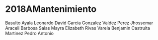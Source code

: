 # 2018AMantenimiento
Basulto Ayala Leonardo
David Garcia Gonzalez
Valdez Perez Jhossemar Araceli 
Barbosa Salas Mayra Elizabeth
Rivas Varela Benjamin
Castruita Martinez Pedro Antonio


